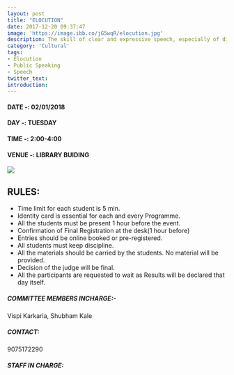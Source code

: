 ```yaml
---
layout: post
title: "ELOCUTION"
date: 2017-12-20 09:37:47
image: 'https://image.ibb.co/jG5wqR/elocution.jpg'
description: The skill of clear and expressive speech, especially of distinct pronunciation and articulation.
category: 'Cultural'
tags:
- Elocution
- Public Speaking
- Speech
twitter_text:
introduction:
---
```

#### DATE -: 02/01/2018
#### DAY -: TUESDAY                                              
#### TIME -:  2:00-4:00
#### VENUE -:  LIBRARY BUIDING

[<img src="https://image.ibb.co/gdyPVG/register_now_red.png">](https://goo.gl/forms/4zzfc7F69gZZ7Qck1)

## RULES:

* Time limit for each student is 5 min.
* Identity card is essential for each and every Programme.
* All the students must be present 1 hour before the event.
* Confirmation of Final Registration at the desk(1 hour before)
* Entries should be online booked or pre-registered.
* All students must keep discipline.
* All the materials should be carried by the students. No material will be provided.
* Decision of the judge will be final.
* All the participants are requested to wait as Results will be declared that day itself.


##### COMMITTEE MEMBERS INCHARGE:-
Vispi Karkaria,
Shubham Kale

##### CONTACT: 
9075172290

##### STAFF IN CHARGE: